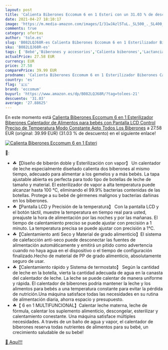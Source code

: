 ```yaml
---
layout: post
title: 'Calienta Biberones Eccomum 6 en 1 Esteri con un 31.03 % de descuento'
date: 2021-04-27 18:10:17
image: 'https://m.media-amazon.com/images/I/31wJAzl5TuL._SL500_._SL400_.jpg'
comments: true
category: ofertas
author: 'tole.es'
slug: 'B082LQJ68R-es Calienta Biberones Eccomum 6 en 1 Esterilizador Biberones...'
sku: 'B082LQJ68R-es'
tags: [ 'Bebé','Biberones y accesorios','Calienta biberones','Lactancia y alimentación','bebés','biberones','eccomum', ]
actualPrice: 27.58 EUR
currency: EUR
price: 27.58
comparePrice: 39.99 EUR
prodname: 'Calienta Biberones Eccomum 6 en 1 Esterilizador Biberones Calentador de Alimentos para bebés  con Pantalla LCD  Control Preciso de Temperatura  Modo Constante  Apto Todos Los Biberones'
country: 'es'
flag: '🇪🇸'
brand: 'eccomum'
buyurl: 'https://www.amazon.es/dp/B082LQJ68R/?tag=tolees-21'
descuento: '31.03'
average: '27.88625'
---
```


En este momento está [Calienta Biberones Eccomum 6 en 1 Esterilizador Biberones Calentador de Alimentos para bebés  con Pantalla LCD  Control Preciso de Temperatura  Modo Constante  Apto Todos Los Biberones](https://www.amazon.es/dp/B082LQJ68R/?tag=tolees-21) a 27.58 EUR (original: 39.99 EUR) (31.03 %  de descuento) en el siguiente enlace!

[![Calienta Biberones Eccomum 6 en 1 Esteri](https://m.media-amazon.com/images/I/31wJAzl5TuL._SL500_._SL400_.jpg)](https://www.amazon.es/dp/B082LQJ68R/?tag=tolees-21)

🔎:

- ☘【Diseño de biberón doble y Esterilización con vapor】 Un calentador de leche especialmente diseñado calienta dos biberones al mismo tiempo, adecuado para alimentar a los gemelos y a más bebés. La tapa ajustable abierta es perfecta para todo tipo de botellas de leche de tamaño y material. El esterilizador de vapor a alta temperatura puede alcanzar hasta 100 ℃, eliminando el 99.9% bacterias contenidas de las botellas. Protege a su bebé de gérmenes malignos y bacterias dañinas en los biberones.
- ☘【Pantalla LCD y Precisión de la temperatura】 Con la pantalla LCD y el botón táctil, muestre la temperatura en tiempo real para usted, preajuste la hora de alimentación por las noches y por las mañanas. El tiempo de calentamiento preciso se puede ajustar con precisión a 1 minuto. La temperatura precisa se puede ajustar con precisión a 1°C.
- ☘【Calentamiento anti Seco y Material de grado alimenticio】El sistema de calefacción anti-seco puede desconectar las fuentes de alimentación automáticamente y emitirá un pitido como advertencia cuando no haya agua en el dispositivo o el tiempo de configuración finalizado.Hecho de material de PP de grado alimenticio, absolutamente seguro de usar.
- ☘【Calentamiento rápido y Sistema de termostato】 Según la cantidad de leche en la botella, vierta la cantidad adecuada de agua en la canasta del calentador de leche. La leche se puede calentar de manera uniforme y rápida. El calentador de biberones podría mantener la leche y los alimentos para bebés a una temperatura constante para evitar la pérdida de nutrición.Una máquina satisface todas las necesidades en su rutina de alimentación diaria, ahorra espacio y presupuesto.
- ☘【 6 en 1 MULTIFUNCIONAL】Calentar leche materna, leche de fórmula, calentar los suplemento alimenticio, descongelar, esterilizar y calentamiento conestante. Una máquina satisface múltiples necesidades. A través de un baño de agua y vapor, el calentador de biberones reserva todas nutrientes de alimentos para su bebé, un crecimiento saludable de su bebé!

[🛒 Aquí!!!](https://www.amazon.es/dp/B082LQJ68R/?tag=tolees-21)
